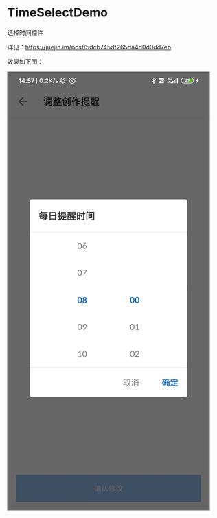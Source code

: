 # TimeSelectDemo
选择时间控件

详见：https://juejin.im/post/5dcb745df265da4d0d0dd7eb

效果如下图：

![图片缺失](https://raw.githubusercontent.com/dongrong-fu/TimeSelectDemo/master/img-folder/1d196a591f600d20aeffaabcf0a1fb9.jpg)
